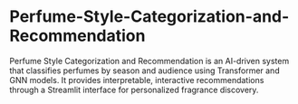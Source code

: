 # Perfume-Style-Categorization-and-Recommendation
Perfume Style Categorization and Recommendation is an AI-driven system that classifies perfumes by season and audience using Transformer and GNN models. It provides interpretable, interactive recommendations through a Streamlit interface for personalized fragrance discovery.
